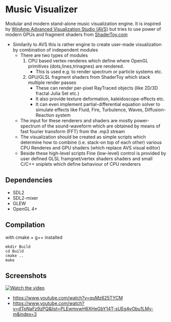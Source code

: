 # Music Visualizer

Modular and modern stand-alone music visualization engine. It is inspired by [WinAmp Advanced Visualization Studio (AVS)](https://en.wikipedia.org/wiki/Advanced_Visualization_Studio) but tries to use power of modern GPUs and fragment shaders from [ShaderToy.com](https://www.shadertoy.com/)

* Similarily to AVS this is rather engine to create user-made visualization by combination of independent modules
   * There are two types of modules
      1. CPU based vertex-renderes which define where OpenGL primitives (dots,lines,trinagnes) are rendered. 
         * This is used e.g. to render spectrum or particle systems etc.
      2. GPU/GLSL fragment shaders from ShaderToy which stack multiple render passes
         *  These can render per-pixel RayTraced objects (like 2D/3D fractal Julia Set etc.)
         *  It also provide texture deformation, kaleidoscope-effects etc.
         *  It can even implement partial-differential equation solver to simulate effects like Fluid, Fire, Turbulence, Waves, Diffusion-Reaction system
   * The input for these renderers and shaders are mostly power-spectrum of the sound-waveform which are obtained by means of fast fourier transform (FFT) from the .mp3 stream
   * The visualization should be created as simple scripts which determine how to combine (i.e. stack-on top of each other) various CPU Renderes and GPU shaders (which replace AVS visual editor)
   * Beside these high-level scripts Fine (low-level) control is provided by user defined GLSL framgnet/vertex shaders shaders and small  C/C++ sniplets which define behaviour of CPU renderers


## Dependencies

* SDL2
* SDL2-mixer
* GLEW
* OpenGL 4+

## Compilation

with cmake + g++ installed
```
mkdir Build
cd Build
cmake ..
make
```

## Screenshots

[![Watch the video](https://img.youtube.com/vi/quMz625TYCM/maxresdefault.jpg)](https://www.youtube.com/watch?v=dTpNaFz9zPQ&list=PLEwmvwH6XHeGbY14T-sUEgAvObu1LMy-m&index=3)

* https://www.youtube.com/watch?v=quMz625TYCM
* https://www.youtube.com/watch?v=dTpNaFz9zPQ&list=PLEwmvwH6XHeGbY14T-sUEgAvObu1LMy-m&index=3
